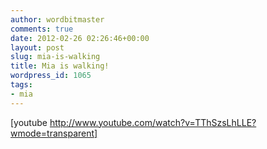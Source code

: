 ```yaml
---
author: wordbitmaster
comments: true
date: 2012-02-26 02:26:46+00:00
layout: post
slug: mia-is-walking
title: Mia is walking!
wordpress_id: 1065
tags:
- mia
---
```


[youtube http://www.youtube.com/watch?v=TThSzsLhLLE?wmode=transparent]
